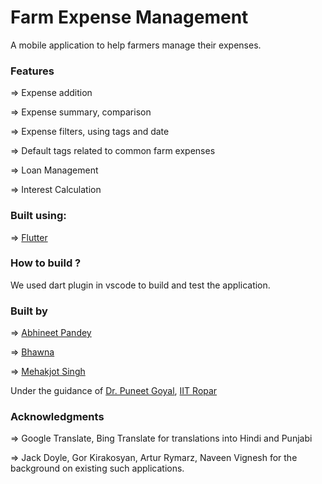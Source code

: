 # Farm Expense Management

A mobile application to help farmers manage their expenses.

### Features

=> Expense addition

=> Expense summary, comparison

=> Expense filters, using tags and date

=> Default tags related to common farm expenses

=> Loan Management

=> Interest Calculation

### Built using:
=> [Flutter](https://flutter.dev/)

### How to build ?

We used dart plugin in vscode to build and test the application.

### Built by
=> [Abhineet Pandey](https://github.com/abhineet99)

=> [Bhawna](https://github.com/bhawnapaliwal)

=> [Mehakjot Singh](https://github.com/hnysidhu)

Under the guidance of [Dr. Puneet Goyal](https://sites.google.com/view/goyalpuneet), [IIT Ropar](www.iitrpr.ac.in)

### Acknowledgments
=> Google Translate, Bing Translate for translations into Hindi and Punjabi

=> Jack Doyle, Gor Kirakosyan, Artur Rymarz, Naveen Vignesh for the background on existing such applications.
